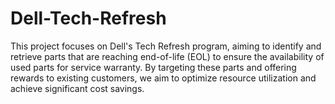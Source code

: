 # Dell-Tech-Refresh
This project focuses on Dell's Tech Refresh program, aiming to identify and retrieve parts that are reaching end-of-life (EOL) to ensure the availability of used parts for service warranty. By targeting these parts and offering rewards to existing customers, we aim to optimize resource utilization and achieve significant cost savings.

